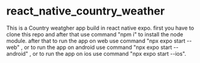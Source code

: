 # react_native_country_weather

This is a Country weatgher app build in react native expo. first you have to clone this repo and after that use command "npm i" to install the node module.
after that to run the app on web use command "npx expo start --web" , 
or to run the app on android use command "npx expo start --android" , 
or to run the app on ios use command "npx expo start --ios".
